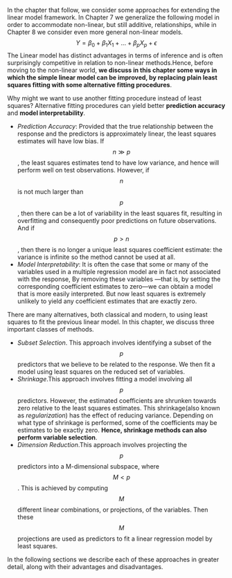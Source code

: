 In the chapter that follow, we consider some approaches for extending the linear model framework. In Chapter 7 we generalize the following model in order to accommodate non-linear, but still additive, relationships, while in Chapter 8 we consider even more general non-linear models.
$$
Y = \beta_0 + \beta_1X_1 + ... + \beta_pX_p + \epsilon
$$
The Linear model has distinct advantages in terms of inference and is often surprisingly competitive in relation to non-linear methods.Hence, before moving to the non-linear world, **we discuss in this chapter some ways in which the simple linear model can be improved, by replacing plain least squares fitting with some alternative fitting procedures**.

Why might we want to use another fitting procedure instead of least squares? Alternative fitting procedures can yield better **prediction accuracy** and **model interpretability**.

* *Prediction Accuracy*: Provided that the true relationship between the response and the predictors is approximately linear, the least squares estimates will have low bias. If $$n \gg p$$, the least squares estimates tend to have low variance, and hence will perform well on test observations. However, if $$n$$ is not much larger than $$p$$, then there can be a lot of variability in the least squares fit, resulting in overfitting and consequently poor predictions on future observations. And if $$p \gt n$$, then there is no longer a unique least squares coefficient estimate: the variance is infinite so the method cannot be used at all.
* *Model Interpretability*: It is often the case that some or many of the variables used in a multiple regression model are in fact not associated with the response, By removing these variables —that is, by setting the corresponding coefficient estimates to zero—we can obtain a model that is more easily interpreted. But now least squares is extremely unlikely to yield any coefficient estimates that are exactly zero.

There are many alternatives, both classical and modern, to using least squares to fit the previous linear model. In this chapter, we discuss three important classes of methods.

* *Subset Selection*. This approach involves identifying a subset of the $$p$$ predictors that we believe to be related to the response. We then fit a model using least squares on the reduced set of variables.
* *Shrinkage*.This approach involves fitting a model involving all $$p$$ predictors. However, the estimated coefficients are shrunken towards zero relative to the least squares estimates. This shrinkage(also known as *regularization*) has the effect of reducing variance. Depending on what type of shrinkage is performed, some of the coefficients may be estimates to be exactly zero. **Hence, shrinkage methods can also perform variable selection**.
* *Dimension Reduction*.This approach involves projecting the $$p$$ predictors into a M-dimensional subspace, where $$M \lt p$$. This is achieved by computing $$M$$ different linear combinations, or projections, of the variables. Then these $$M$$ projections are used as predictors to fit a linear regression model by least squares.

In the following sections we describe each of these approaches in greater detail, along with their advantages and disadvantages.
